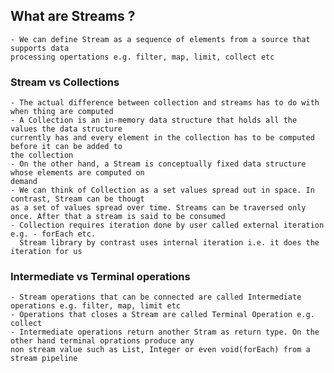 ## What are Streams ?
    - We can define Stream as a sequence of elements from a source that supports data
    processing opertations e.g. filter, map, limit, collect etc

### Stream vs Collections
    - The actual difference between collection and streams has to do with when thing are computed
    - A Collection is an in-memory data structure that holds all the values the data structure
    currently has and every element in the collection has to be computed before it can be added to 
    the collection
    - On the other hand, a Stream is conceptually fixed data structure whose elements are computed on 
    demand
    - We can think of Collection as a set values spread out in space. In contrast, Stream can be thougt
    as a set of values spread over time. Streams can be traversed only once. After that a stream is said to be consumed
    - Collection requires iteration done by user called external iteration e.g. - forEach etc. 
      Stream library by contrast uses internal iteration i.e. it does the iteration for us

### Intermediate vs Terminal operations
    - Stream operations that can be connected are called Intermediate operations e.g. filter, map, limit etc
    - Operations that closes a Stream are called Terminal Operation e.g. collect
    - Intermediate operations return another Stram as return type. On the other hand terminal oprations produce any
    non stream value such as List, Integer or even void(forEach) from a stream pipeline
